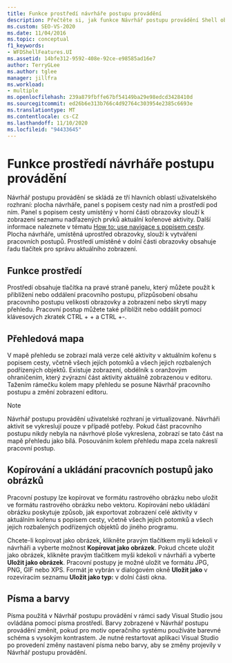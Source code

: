 ```yaml
---
title: Funkce prostředí návrháře postupu provádění
description: Přečtěte si, jak funkce Návrhář postupu provádění Shell obsahují řadu tlačítek pro správu aktuálního zobrazení.
ms.custom: SEO-VS-2020
ms.date: 11/04/2016
ms.topic: conceptual
f1_keywords:
- WFDShellFeatures.UI
ms.assetid: 14bfe312-9592-408e-92ce-e98585ad16e7
author: TerryGLee
ms.author: tglee
manager: jillfra
ms.workload:
- multiple
ms.openlocfilehash: 239a879fbffe67bf54149ba29e98edcd3428410d
ms.sourcegitcommit: ed26b6e313b766c4d92764c303954e2385c6693e
ms.translationtype: MT
ms.contentlocale: cs-CZ
ms.lasthandoff: 11/10/2020
ms.locfileid: "94433645"
---
```

# <a name="workflow-designer-shell-features"></a>Funkce prostředí návrháře postupu provádění

Návrhář postupu provádění se skládá ze tří hlavních oblastí uživatelského rozhraní: plocha návrháře, panel s popisem cesty nad ním a prostředí pod ním. Panel s popisem cesty umístěný v horní části obrazovky slouží k zobrazení seznamu nadřazených prvků aktuální kořenové aktivity. Další informace naleznete v tématu [How to: use navigace s popisem cesty](../workflow-designer/how-to-use-breadcrumb-navigation.md). Plocha návrháře, umístěná uprostřed obrazovky, slouží k vytváření pracovních postupů. Prostředí umístěné v dolní části obrazovky obsahuje řadu tlačítek pro správu aktuálního zobrazení.

## <a name="shell-features"></a>Funkce prostředí
 Prostředí obsahuje tlačítka na pravé straně panelu, který můžete použít k přiblížení nebo oddálení pracovního postupu, přizpůsobení obsahu pracovního postupu velikosti obrazovky a zobrazení nebo skrytí mapy přehledu. Pracovní postup můžete také přiblížit nebo oddálit pomocí klávesových zkratek CTRL + + a CTRL +-.

## <a name="overview-map"></a>Přehledová mapa
 V mapě přehledu se zobrazí malá verze celé aktivity v aktuálním kořenu s popisem cesty, včetně všech jejích potomků a všech jejich rozbalených podřízených objektů. Existuje zobrazení, obdélník s oranžovým ohraničením, který zvýrazní část aktivity aktuálně zobrazenou v editoru. Tažením rámečku kolem mapy přehledu se posune Návrhář pracovního postupu a změní zobrazení editoru.

> [!NOTE]
> Návrhář postupu provádění uživatelské rozhraní je virtualizované. Návrháři aktivit se vykreslují pouze v případě potřeby. Pokud část pracovního postupu nikdy nebyla na návrhové ploše vykreslena, zobrazí se tato část na mapě přehledu jako bílá. Posouváním kolem přehledu mapa zcela nakreslí pracovní postup.

## <a name="copying-or-saving-workflows-as-images"></a>Kopírování a ukládání pracovních postupů jako obrázků
 Pracovní postupy lze kopírovat ve formátu rastrového obrázku nebo uložit ve formátu rastrového obrázku nebo vektoru. Kopírování nebo ukládání obrázku poskytuje způsob, jak exportovat zobrazení celé aktivity v aktuálním kořenu s popisem cesty, včetně všech jejích potomků a všech jejich rozbalených podřízených objektů do jiného programu.

 Chcete-li kopírovat jako obrázek, klikněte pravým tlačítkem myši kdekoli v návrháři a vyberte možnost **Kopírovat jako obrázek**. Pokud chcete uložit jako obrázek, klikněte pravým tlačítkem myši kdekoli v návrháři a vyberte **Uložit jako obrázek**. Pracovní postupy je možné uložit ve formátu JPG, PNG, GIF nebo XPS. Formát je vybrán v dialogovém okně **Uložit jako** v rozevíracím seznamu **Uložit jako typ:** v dolní části okna.

## <a name="fonts-and-colors"></a>Písma a barvy

Písma použitá v Návrhář postupu provádění v rámci sady Visual Studio jsou ovládána pomocí písma prostředí. Barvy zobrazené v Návrhář postupu provádění změnit, pokud pro motiv operačního systému používáte barevné schéma s vysokým kontrastem. Je nutné restartovat aplikaci Visual Studio po provedení změny nastavení písma nebo barvy, aby se změny projevily v Návrhář postupu provádění.